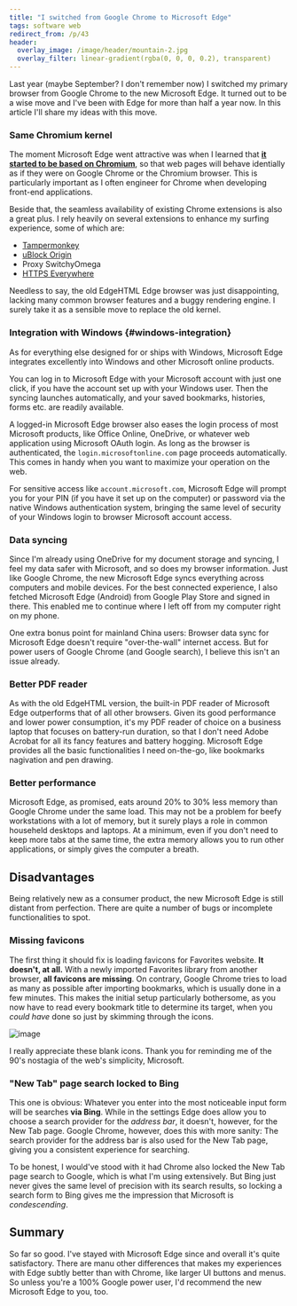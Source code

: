 ```yaml
---
title: "I switched from Google Chrome to Microsoft Edge"
tags: software web
redirect_from: /p/43
header:
  overlay_image: /image/header/mountain-2.jpg
  overlay_filter: linear-gradient(rgba(0, 0, 0, 0.2), transparent)
---
```


Last year (maybe September? I don't remember now) I switched my primary browser from Google Chrome to the new Microsoft Edge. It turned out to be a wise move and I've been with Edge for more than half a year now. In this article I'll share my ideas with this move.

### Same Chromium kernel

The moment Microsoft Edge went attractive was when I learned that [**it started to be based on Chromium**][1], so that web pages will behave identially as if they were on Google Chrome or the Chromium browser. This is particularly important as I often engineer for Chrome when developing front-end applications.

  [1]: https://www.browserstack.com/blog/chromium-based-edge/

Beside that, the seamless availability of existing Chrome extensions is also a great plus. I rely heavily on several extensions to enhance my surfing experience, some of which are:

- [Tampermonkey](https://microsoftedge.microsoft.com/addons/detail/tampermonkey/iikmkjmpaadaobahmlepeloendndfphd)
- [uBlock Origin](https://microsoftedge.microsoft.com/addons/detail/ublock-origin/odfafepnkmbhccpbejgmiehpchacaeak)
- Proxy SwitchyOmega
- [HTTPS Everywhere](https://microsoftedge.microsoft.com/addons/detail/https-everywhere/fchjpkplmbeeeaaogdbhjbgbknjobohb)

Needless to say, the old EdgeHTML Edge browser was just disappointing, lacking many common browser features and a buggy rendering engine. I surely take it as a sensible move to replace the old kernel.

### Integration with Windows {#windows-integration}

As for everything else designed for or ships with Windows, Microsoft Edge integrates excellently into Windows and other Microsoft online products.

You can log in to Microsoft Edge with your Microsoft account with just one click, if you have the account set up with your Windows user. Then the syncing launches automatically, and your saved bookmarks, histories, forms etc. are readily available.

A logged-in Microsoft Edge browser also eases the login process of most Microsoft products, like Office Online, OneDrive, or whatever web application using Microsoft OAuth login. As long as the browser is authenticated, the `login.microsoftonline.com` page proceeds automatically. This comes in handy when you want to maximize your operation on the web.

For sensitive access like `account.microsoft.com`, Microsoft Edge will prompt you for your PIN (if you have it set up on the computer) or password via the native Windows authentication system, bringing the same level of security of your Windows login to browser Microsoft account access.

### Data syncing

Since I'm already using OneDrive for my document storage and syncing, I feel my data safer with Microsoft, and so does my browser information. Just like Google Chrome, the new Microsoft Edge syncs everything across computers and mobile devices. For the best connected experience, I also fetched Microsoft Edge (Android) from Google Play Store and signed in there. This enabled me to continue where I left off from my computer right on my phone.

One extra bonus point for mainland China users: Browser data sync for Microsoft Edge doesn't require "over-the-wall" internet access. But for power users of Google Chrome (and Google search), I believe this isn't an issue already.

### Better PDF reader

As with the old EdgeHTML version, the built-in PDF reader of Microsoft Edge outperforms that of all other browsers. Given its good performance and lower power consumption, it's my PDF reader of choice on a business laptop that focuses on battery-run duration, so that I don't need Adobe Acrobat for all its fancy features and battery hogging. Microsoft Edge provides all the basic functionalities I need on-the-go, like bookmarks nagivation and pen drawing.

### Better performance

Microsoft Edge, as promised, eats around 20% to 30% less memory than Google Chrome under the same load. This may not be a problem for beefy workstations with a lot of memory, but it surely plays a role in common househeld desktops and laptops. At a minimum, even if you don't need to keep more tabs at the same time, the extra memory allows you to run other applications, or simply gives the computer a breath.

## Disadvantages

Being relatively new as a consumer product, the new Microsoft Edge is still distant from perfection. There are quite a number of bugs or incomplete functionalities to spot.

### Missing favicons

The first thing it should fix is loading favicons for Favorites website. **It doesn't, at all.** With a newly imported Favorites library from another browser, **all favicons are missing**. On contrary, Google Chrome tries to load as many as possible after importing bookmarks, which is usually done in a few minutes. This makes the initial setup particularly bothersome, as you now have to read every bookmark title to determine its target, when you *could have* done so just by skimming through the icons.

![image](/image/microsoft-edge/missing-favicons.png)

I really appreciate these blank icons. Thank you for reminding me of the 90's nostagia of the web's simplicity, Microsoft.

### "New Tab" page search locked to Bing

This one is obvious: Whatever you enter into the most noticeable input form will be searches **via Bing**. While in the settings Edge does allow you to choose a search provider for the *address bar*, it doesn't, however, for the New Tab page. Google Chrome, however, does this with more sanity: The search provider for the address bar is also used for the New Tab page, giving you a consistent experience for searching.

To be honest, I would've stood with it had Chrome also locked the New Tab page search to Google, which is what I'm using extensively. But Bing just never gives the same level of precision with its search results, so locking a search form to Bing gives me the impression that Microsoft is *condescending*.

## Summary

So far so good. I've stayed with Microsoft Edge since and overall it's quite satisfactory. There are manu other differences that makes my experiences with Edge subtly better than with Chrome, like larger UI buttons and menus. So unless you're a 100% Google power user, I'd recommend the new Microsoft Edge to you, too.
